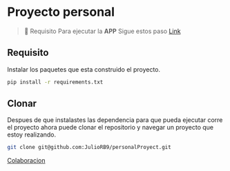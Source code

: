 # Proyecto personal
> :memo: Requisito
Para ejecutar la **APP**
Sigue estos paso 
[Link](https://github.com/ISEATO-JR/Labs-SpeedTest/blob/main/Notas.txt)

## Requisito
Instalar los paquetes que esta construido el proyecto.
```bash
pip install -r requirements.txt
```
## Clonar
Despues de que instalastes las dependencia para que pueda ejecutar corre el proyecto
ahora puede clonar el repositorio y navegar un proyecto que estoy realizando.

```bash
git clone git@github.com:JulioRB9/personalProyect.git
```

[Colaboracion](https://excalidraw.com/#room=140036f3d08e8acfa677,hNcW58CYI7mqX2RKzsp7gw)
